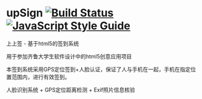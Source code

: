 # upSign [![Build Status](https://travis-ci.org/szj1006/upSign.svg?branch=master)](https://travis-ci.org/szj1006/upSign) [![JavaScript Style Guide](https://img.shields.io/badge/code_style-standard-brightgreen.svg)](https://standardjs.com)

上上签 - 基于html5的签到系统

用于参加齐鲁大学生软件设计中的html5创意应用项目

本签到系统采用GPS定位签到+人脸认证，保证了人与手机在一起，手机在指定位置范围内，进行有效签到。

人脸识别系统 + GPS定位距离检测 + Exif照片信息核验

